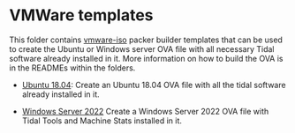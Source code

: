 # VMWare templates

This folder contains [vmware-iso](https://www.packer.io/plugins/builders/vmware/iso) packer builder templates that can be used to create the Ubuntu or Windows server OVA file with all necessary Tidal software already installed in it. More information on how to build the OVA is in the READMEs within the folders.

- [Ubuntu 18.04](/ubuntu-18-04/):
  Create an Ubuntu 18.04 OVA file with all the tidal software already installed in it.

- [Windows Server 2022](/windows-server-2022/)
  Create a Windows Server 2022 OVA file with Tidal Tools and Machine Stats installed in it.
